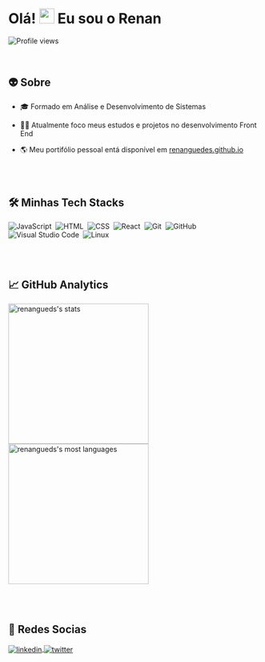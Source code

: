 <h1 align="left">Olá! <img src="https://raw.githubusercontent.com/kaueMarques/kaueMarques/master/hi.gif" width="30px"> Eu sou o Renan</h1

<p align="left"> <img src="https://komarev.com/ghpvc/?username=renangueds&color=yellow" alt="Profile views" /> </p>

<br>

## 👽&nbsp;Sobre

- 🎓 Formado em Análise e Desenvolvimento de Sistemas

- 👨‍💻 Atualmente foco meus estudos e projetos no desenvolvimento Front End

- 🌎 Meu portifólio pessoal entá disponível em [renanguedes.github.io](https://renangueds.github.io/)

<br><br>

## 🛠&nbsp;Minhas Tech Stacks

![JavaScript](https://img.shields.io/badge/-JavaScript-05122A?style=flat&logo=javascript)&nbsp; ![HTML](https://img.shields.io/badge/-HTML-05122A?style=flat&logo=HTML5)&nbsp; ![CSS](https://img.shields.io/badge/-CSS-05122A?style=flat&logo=CSS3&logoColor=1572B6)&nbsp; ![React](https://img.shields.io/badge/-React-05122A?style=flat&logo=react)&nbsp; ![Git](https://img.shields.io/badge/-Git-05122A?style=flat&logo=git)&nbsp; ![GitHub](https://img.shields.io/badge/-GitHub-05122A?style=flat&logo=github)&nbsp; ![Visual Studio Code](https://img.shields.io/badge/-VS%20Code-05122A?style=flat&logo=visual-studio-code&logoColor=007ACC)&nbsp; ![Linux](https://img.shields.io/badge/-Linux-05122A?style=flat&logo=linux)&nbsp;

<br><br>

## 📈&nbsp;GitHub Analytics

<div>

<img width="280em" src="https://github-readme-stats.vercel.app/api?username=renangueds&show_icons=true&theme=vision-friendly-dark" alt="renangueds's stats"/> 
<img width="280em" src="https://github-readme-stats.vercel.app/api/top-langs/?username=renangueds&layout=compact&theme=vision-friendly-dark" alt="renangueds's most languages"/>

</div>

<br><br>

## 📡&nbsp;Redes Socias

<p align="left">
<a href="https://www.linkedin.com/in/renangueds/" target="_blank">
  <img align="center" src="https://img.shields.io/badge/-renangueds-05122A?style=flat&logo=linkedin" alt="linkedin"/>
</a>
<a href="https://twitter.com/renangueds" target="_blank">
  <img align="center" src="https://img.shields.io/badge/-renangueds-05122A?style=flat&logo=twitter" alt="twitter"/>  
</a>
</p>
